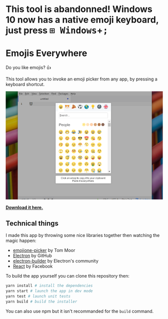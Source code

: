 # This tool is abandonned! Windows 10 now has a native emoji keyboard, just press <kbd>⊞ Windows</kbd>+<kbd>;</kbd>

# Emojis Everywhere
Do you like emojis? :thumbsup:

This tool allows you to invoke an emoji picker from any app, by pressing a keyboard shortcut.

![screenshot of the app](https://raw.githubusercontent.com/thomaslule/emojis-everywhere/master/assets/screenshot.png)

**[Download it here.](https://github.com/thomaslule/emojis-everywhere/raw/master/dist/Emojis%20Everywhere%20Setup%201.0.1.exe)**

## Technical things

I made this app by throwing some nice libraries together then watching the magic happen:

* [emojione-picker](https://github.com/tommoor/emojione-picker) by Tom Moor
* [Electron](https://electron.atom.io/) by GitHub
* [electron-builder](https://github.com/electron-userland/electron-builder) by Electron's community
* [React](https://facebook.github.io/react/) by Facebook

To build the app yourself you can clone this repository then:

````bash
yarn install # install the dependencies
yarn start # launch the app in dev mode
yarn test # launch unit tests
yarn build # build the installer
````
    
You can also use npm but it isn't recommanded for the `build` command.
